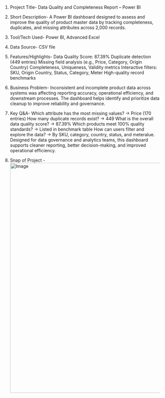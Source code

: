 1. Project Title-
   Data Quality and Completeness Report – Power BI

3. Short Description-
   A Power BI dashboard designed to assess and improve the quality of product master data by tracking completeness, duplicates, and missing attributes across 2,000 records.

5. Tool/Tech Used-
   Power BI,
   Advanced Excel

7. Data Source-
   CSV file

9. Features/Highlights-
    Data Quality Score: 87.39%
   Duplicate detection (449 entries)
   Missing field analysis (e.g., Price, Category, Origin Country)
   Completeness, Uniqueness, Validity metrics
   Interactive filters: SKU, Origin Country, Status, Category, Meter
   High-quality record benchmarks

11. Business Problem-
    Inconsistent and incomplete product data across systems was affecting reporting accuracy, operational efficiency, and downstream processes. The dashboard
    helps identify and prioritize data cleanup to improve reliability and governance.

13. Key Q&A-
    Which attribute has the most missing values? → Price (170 entries)
    How many duplicate records exist? → 449
    What is the overall data quality score? → 87.39%
    Which products meet 100% quality standards? → Listed in benchmark table
    How can users filter and explore the data? → By SKU, category, country, status, and meteralue. Designed for data governance and analytics teams, this
    dashboard supports cleaner reporting, better decision-making, and improved operational efficiency.

14. Snap of Project - <img width="1303" height="735" alt="Image" src="https://github.com/user-attachments/assets/9c02e781-83aa-4f56-8fd9-f86e58ecc3df" />
